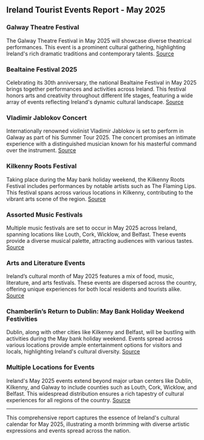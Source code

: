 ## Ireland Tourist Events Report - May 2025

### Galway Theatre Festival
The Galway Theatre Festival in May 2025 will showcase diverse theatrical performances. This event is a prominent cultural gathering, highlighting Ireland's rich dramatic traditions and contemporary talents. [Source](https://www.theirishroadtrip.com/festivals-in-ireland/)

### Bealtaine Festival 2025
Celebrating its 30th anniversary, the national Bealtaine Festival in May 2025 brings together performances and activities across Ireland. This festival honors arts and creativity throughout different life stages, featuring a wide array of events reflecting Ireland's dynamic cultural landscape. [Source](https://irishcountrymagazine.ie/may-event-guide-heres-whats-happening-around-ireland/)

### Vladimir Jablokov Concert
Internationally renowned violinist Vladimir Jablokov is set to perform in Galway as part of his Summer Tour 2025. The concert promises an intimate experience with a distinguished musician known for his masterful command over the instrument. [Source](https://thisisgalway.ie/15-event-highlights-for-the-month-ahead-whats-on-in-galway-2025/)

### Kilkenny Roots Festival
Taking place during the May bank holiday weekend, the Kilkenny Roots Festival includes performances by notable artists such as The Flaming Lips. This festival spans across various locations in Kilkenny, contributing to the vibrant arts scene of the region. [Source](https://www.irishtimes.com/culture/2025/04/26/the-guide-kilkenny-roots-festival-the-flaming-lips-and-other-events-to-see-shows-to-book-and-ones-to-catch-before-they-end/)

### Assorted Music Festivals
Multiple music festivals are set to occur in May 2025 across Ireland, spanning locations like Louth, Cork, Wicklow, and Belfast. These events provide a diverse musical palette, attracting audiences with various tastes. [Source](https://www.irishtimes.com/culture/2025/04/26/the-guide-kilkenny-roots-festival-the-flaming-lips-and-other-events-to-see-shows-to-book-and-ones-to-catch-before-they-end/)

### Arts and Literature Events
Ireland’s cultural month of May 2025 features a mix of food, music, literature, and arts festivals. These events are dispersed across the country, offering unique experiences for both local residents and tourists alike. [Source](https://www.theirishroadtrip.com/festivals-in-ireland/)

### Chamberlin’s Return to Dublin: May Bank Holiday Weekend Festivities
Dublin, along with other cities like Kilkenny and Belfast, will be bustling with activities during the May bank holiday weekend. Events spread across various locations provide ample entertainment options for visitors and locals, highlighting Ireland's cultural diversity. [Source](https://www.irishtimes.com/culture/2025/04/26/the-guide-kilkenny-roots-festival-the-flaming-lips-and-other-events-to-see-shows-to-book-and-ones-to-catch-before-they-end/)

### Multiple Locations for Events
Ireland's May 2025 events extend beyond major urban centers like Dublin, Kilkenny, and Galway to include counties such as Louth, Cork, Wicklow, and Belfast. This widespread distribution ensures a rich tapestry of cultural experiences for all regions of the country. [Source](https://www.irishtimes.com/culture/2025/04/26/the-guide-kilkenny-roots-festival-the-flaming-lips-and-other-events-to-see-shows-to-book-and-ones-to-catch-before-they-end/)

---

This comprehensive report captures the essence of Ireland's cultural calendar for May 2025, illustrating a month brimming with diverse artistic expressions and events spread across the nation.
